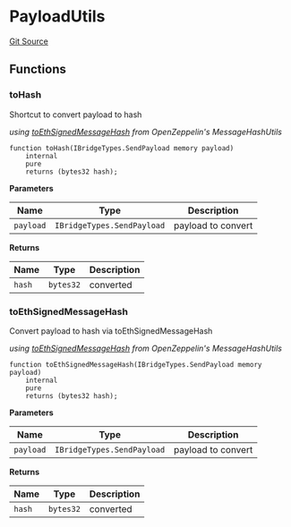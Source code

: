 # PayloadUtils
[Git Source](https://github.com/ambrosus/token-bridge/blob/fd78173c03bc3176acad331d668a382df87c32fd/contracts/utils/PayloadUtils.sol)


## Functions
### toHash

Shortcut to convert payload to hash

*using [toEthSignedMessageHash](https://docs.openzeppelin.com/contracts/5.x/api/utils#MessageHashUtils-toEthSignedMessageHash-bytes32-) from OpenZeppelin's MessageHashUtils*


```solidity
function toHash(IBridgeTypes.SendPayload memory payload)
    internal
    pure
    returns (bytes32 hash);
```
**Parameters**

|Name|Type|Description|
|----|----|-----------|
|`payload`|`IBridgeTypes.SendPayload`|payload to convert|

**Returns**

|Name|Type|Description|
|----|----|-----------|
|`hash`|`bytes32`|converted|


### toEthSignedMessageHash

Convert payload to hash via toEthSignedMessageHash

*using [toEthSignedMessageHash](https://docs.openzeppelin.com/contracts/5.x/api/utils#MessageHashUtils-toEthSignedMessageHash-bytes32-) from OpenZeppelin's MessageHashUtils*


```solidity
function toEthSignedMessageHash(IBridgeTypes.SendPayload memory payload)
    internal
    pure
    returns (bytes32 hash);
```
**Parameters**

|Name|Type|Description|
|----|----|-----------|
|`payload`|`IBridgeTypes.SendPayload`|payload to convert|

**Returns**

|Name|Type|Description|
|----|----|-----------|
|`hash`|`bytes32`|converted|


